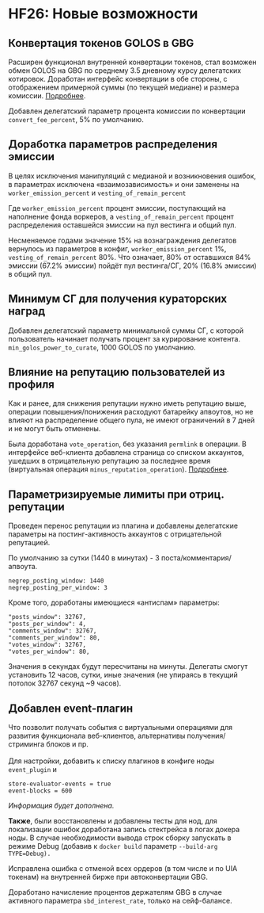 # HF26: Новые возможности

## **Конвертация токенов GOLOS в GBG**

Расширен функционал внутренней конвертации токенов, стал возможен обмен GOLOS на GBG по среднему 3.5 дневному курсу делегатских котировок. Доработан интерфейс конвертации в обе стороны, с отображением примерной суммы (по текущей медиане) и размера комиссии. [Подробнее](https://golos.id/ru--golos/@lex/osnovnye-izmeneniya-26khf-uzhe-v-testovoi-seti).

Добавлен делегатский параметр процента комиссии по конвертации `convert_fee_percent`, 5% по умолчанию.

## **Доработка параметров распределения эмиссии**

В целях исключения манипуляций с медианой и возникновения ошибок, в параметрах исключена «взаимозависимость» и они заменены на `worker_emission_percent` и `vesting_of_remain_percent`

Где `worker_emission_percent` процент эмиссии, поступающий на наполнение фонда воркеров, а `vesting_of_remain_percent` процент распределения оставшейся эмиссии на пул вестинга и общий пул.

Несменяемое годами значение 15% на вознаграждения делегатов вернулось из параметров в конфиг, `worker_emission_percent` 1%, `vesting_of_remain_percent` 80%. Что означает, 80% от оставшихся 84% эмиссии (67.2% эмиссии) пойдёт пул вестинга/СГ, 20% (16.8% эмиссии) в общий пул.

## **Минимум СГ для получения кураторских наград**

Добавлен делегатский параметр минимальной суммы СГ, с которой пользователь начинает получать процент за курирование контента. `min_golos_power_to_curate`, 1000 GOLOS по умолчанию.

## **Влияние на репутацию пользователей из профиля**

Как и ранее, для снижения репутации нужно иметь репутацию выше, операции повышения/понижения расходуют батарейку апвоутов, но не влияют на распределение общего пула, не имеют ограничений в 7 дней и не могут быть отменены.

Была доработана `vote_operation`, без указания `permlink` в операции. В интерфейсе веб-клиента добавлена страница со списком аккаунтов, ушедших в отрицательную репутацию за поcледнее время (виртуальная операция `minus_reputation_operation`). [Подробнее](https://golos.id/ru--golos/@lex/osnovnye-izmeneniya-26khf-uzhe-v-testovoi-seti).

## **Параметризируемые лимиты при отриц. репутации**

Проведен перенос репутации из плагина и добавлены делегатские параметры на постинг-активность аккаунтов с отрицательной репутацией.

По умолчанию за сутки (1440 в минутах) - 3 поста/комментария/апвоута.

`negrep_posting_window: 1440`\
`negrep_posting_per_window: 3`

Кроме того, доработаны имеющиеся «антиспам» параметры:

```
"posts_window": 32767,
"posts_per_window": 4,
"comments_window": 32767,
"comments_per_window": 80,
"votes_window": 32767,
"votes_per_window": 80,
```

Значения в секундах будут пересчитаны на минуты. Делегаты смогут установить 12 часов, сутки, иные значения (не упираясь в текущий потолок 32767 секунд \~9 часов).

## **Добавлен** event-плагин

Что позволит получать события с виртуальными операциями для развития функционала веб-клиентов, альтернативы получения/стриминга блоков и пр. \
\
Для настройки, добавить к списку плагинов в конфиге ноды `event_plugin` и

```
store-evaluator-events = true
event-blocks = 600
```

_Информация будет дополнена._

**Также**, были восстановлены и добавлены тесты для нод, для локализации ошибок доработана запись стектрейса в логах докера ноды. В случае необходимости вывода строк сборку запускать в режиме Debug (добавив к `docker build` параметр `--build-arg TYPE=Debug).`

Исправлена ошибка с отменой всех ордеров (в том числе и по UIA токенам) на внутренней бирже при автоконвертации GBG.

Доработано начисление процентов держателям GBG в случае активного параметра `sbd_interest_rate`, только на сейф-балансе.
